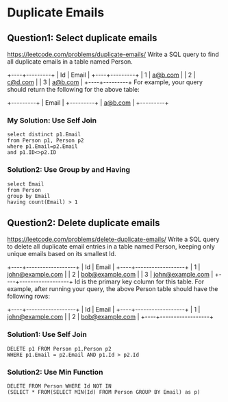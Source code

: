# Duplicate Emails
## Question1: Select duplicate emails
https://leetcode.com/problems/duplicate-emails/
Write a SQL query to find all duplicate emails in a table named Person.

+----+---------+
| Id | Email   |
+----+---------+
| 1  | a@b.com |
| 2  | c@d.com |
| 3  | a@b.com |
+----+---------+
For example, your query should return the following for the above table:

+---------+
| Email   |
+---------+
| a@b.com |
+---------+

### My Solution: Use Self Join
```
select distinct p1.Email
from Person p1, Person p2
where p1.Email=p2.Email
and p1.ID<>p2.ID
```
### Solution2: Use Group by and Having
```
select Email
from Person
group by Email
having count(Email) > 1
```
## Question2: Delete duplicate emails
https://leetcode.com/problems/delete-duplicate-emails/
Write a SQL query to delete all duplicate email entries in a table named Person, keeping only unique emails based on its smallest Id.

+----+------------------+
| Id | Email            |
+----+------------------+
| 1  | john@example.com |
| 2  | bob@example.com  |
| 3  | john@example.com |
+----+------------------+
Id is the primary key column for this table.
For example, after running your query, the above Person table should have the following rows:

+----+------------------+
| Id | Email            |
+----+------------------+
| 1  | john@example.com |
| 2  | bob@example.com  |
+----+------------------+

### Solution1: Use Self Join
```
DELETE p1 FROM Person p1,Person p2
WHERE p1.Email = p2.Email AND p1.Id > p2.Id
```
### Solution2: Use Min Function
```
DELETE FROM Person WHERE Id NOT IN 
(SELECT * FROM(SELECT MIN(Id) FROM Person GROUP BY Email) as p)
```
